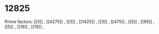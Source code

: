 # 12825

Prime factors: [[3]] , [[4275]] , [[3]] , [[1425]] , [[3]] , [[475]] , [[5]] , [[95]] , [[5]] , [[19]] , [[19]] , 